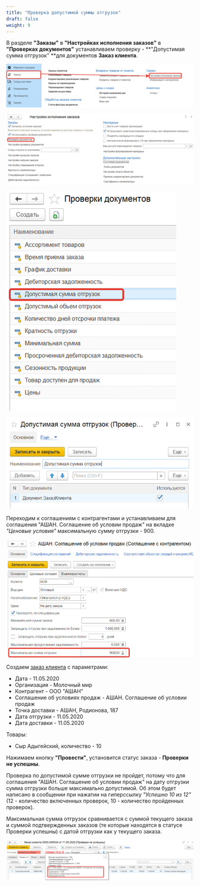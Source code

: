```yaml
---
title: "Проверка допустимой суммы отгрузок"
draft: false
weight: 9
---
```


В разделе **"Заказы"** в **"Настройках исполнения заказов"** в **"Проверках документов"** устанавливаем проверку - **"Допустимая сумма отгрузок" **для документов **Заказ клиента**.

[![1][1]][1]

[![2][2]][2]

[![3][3]][3]

[![4][4]][4]

Переходим к соглашениям с контрагентами и устанавливаем для соглашения "АШАН. Соглашение об условии продаж" на вкладке *"Ценовые условия"* максимальную сумму отгрузки - 900.

[![5][5]][5]

Создаем [заказ клиента](../../CustomerOrder.md) с параметрами:

- Дата - 11.05.2020
- Организация - Молочный мир
- Контрагент - ООО "АШАН"
- Соглашение об условиях продаж - АШАН. Соглашение об условии продаж
- Точка доставки - АШАН, Родионова, 187
- Дата отгрузки - 11.05.2020
- Дата доставки - 11.05.2020

Товары:

- Сыр Адыгейский, количество - 10

Нажимаем кнопку **"Провести"**, установится статус заказа - **Проверки не успешны**.

Проверка по допустимой сумме отгрузки не пройдет, потому что для соглашения "АШАН. Соглашение об условии продаж" на дату отгрузки сумма отгрузки больше максимально допустимой. Об этом будет написано в сообщении при нажатии на гиперссылку *"Успешно 10 из 12"* (12 - количество включенных проверок, 10 - количество пройденных проверок).

Максимальная сумма отгрузок сравнивается с суммой текущего заказа и суммой подтвержденных заказов (те которые находятся в статусе Проверки успешны) с датой отгрузки как у текущего заказа.

[![6][6]][6]

[1]: 1.png
[2]: 2.png
[3]: 3.png
[4]: 4.png
[5]: 5.png
[6]: 6.png